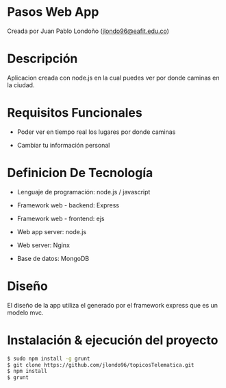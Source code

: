# Pasos Web App

Creada por Juan Pablo Londoño (jlondo96@eafit.edu.co)

# Descripción

Aplicacion creada con node.js en la cual puedes ver por donde caminas en la ciudad.

# Requisitos Funcionales

- Poder ver en tiempo real los lugares por donde caminas

- Cambiar tu información personal


# Definicion De Tecnología

- Lenguaje de programación: node.js / javascript

- Framework web - backend: Express

- Framework web - frontend: ejs

- Web app server: node.js

- Web server: Nginx

- Base de datos: MongoDB

# Diseño

El diseño de la app utiliza el generado por el framework express que es un modelo mvc.

# Instalación & ejecución del proyecto
```bash
$ sudo npm install -g grunt
$ git clone https://github.com/jlondo96/topicosTelematica.git
$ npm install
$ grunt
```

